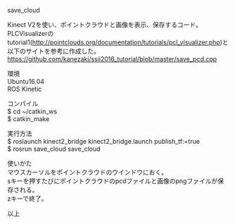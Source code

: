 save_cloud

Kinect V2を使い、ポイントクラウドと画像を表示、保存するコード。
PLCVisualizerのtutorial1(http://pointclouds.org/documentation/tutorials/pcl_visualizer.php)と以下のサイトを参考に作成した。
https://github.com/kanezaki/ssii2016_tutorial/blob/master/save_pcd.cpp
 
環境    
Ubuntu16.04    
ROS Kinetic   

コンパイル   
$ cd ~/catkin_ws  
$ catkin_make  
 
実行方法  
$ roslaunch kinect2_bridge kinect2_bridge.launch publish_tf:=true   
$ rosrun save_cloud save_cloud 
 
使いかた   
マウスカーソルをポイントクラウドのウインドウにおく。    
sキーを押すたびにポイントクラウドのpcdファイルと画像のpngファイルが保存される。   
zキーで終了。 
 
以上